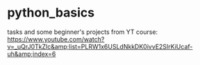 # python_basics
tasks and some beginner's projects from YT course: https://www.youtube.com/watch?v=_uQrJ0TkZlc&amp;list=PLRW1x6USLdNkkDK0ivvE2SIrKiUcaf-uh&amp;index=6
